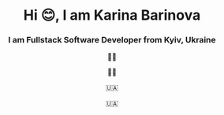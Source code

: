<h1 align="center">Hi 😊, I am Karina Barinova</h1>
<h3 align="center">I am Fullstack Software Developer from Kyiv, Ukraine</h3>

<p align="center" height='50px'>👩‍💻
</p>
<p align="center" height='50px'>🏳️‍🌈
</p>
<p align="center" height='50px'>🇺🇦
</p>
<p align="center" height='50px'>🇺🇦
</p>